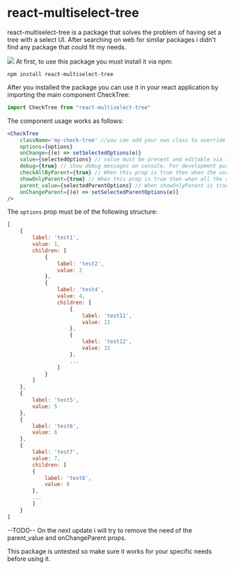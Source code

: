 ﻿# react-multiselect-tree

 react-multiselect-tree is a package that solves the problem of having set a tree with a select UI. After searching on web for similar packages i didn't find any package that could fit my needs.

![](https://github.com/fkoustoulas/react-multiselect-tree/blob/main/src/CPT2312031739-522x540.gif)
 At first, to use this package you must install it via npm:

 ```
 npm install react-multiselect-tree
 ```

 After you installed the package you can use it in your react application by importing the main component CheckTree:

 ```js
 import CheckTree from "react-multiselect-tree"
 ```

The component usage works as follows:

```jsx
<CheckTree 
    className='my-check-tree' //you can add your own class to override default styles
    options={options} 
    onChange={(e) => setSelectedOptions(e)} 
    value={selectedOptions} // value must be present and editable via the onChange event
    debug={true} // show debug messages on console. For development purposes
    checkAllByParent={true} // When this prop is true then when the user checks the parent choice all the child choices are also get checked
    showOnlyParent={true} // When this prop is true then when all the children are checked the parent gets checked also and in the chosen list only the parent is showed
    parent_value={selectedParentOptions} // When showOnlyParent is true then you must declare a parent_value that is different from value because only parent choices are saved
    onChangeParent={(e) => setSelectedParentOptions(e)}
/>
```

The ```options``` prop must be of the following structure:

```js
[
    {
        label: 'test1',
        value: 1,
        children: [
            {
                label: 'test2',
                value: 2
            },
            {
                label: 'test4',
                value: 4,
                children: [
                    {
                        label: 'test11',
                        value: 11
                    },
                    {
                        label: 'test12',
                        value: 12
                    },
                    ...
                ]
            }
        ]
    },
    {
        label: 'test5',
        value: 5
    },
    {
        label: 'test6',
        value: 6
    },
    {
        label: 'test7',
        value: 7,
        children: [
        {
            label: 'test8',
            value: 8
        },
        ...
        ]
    }
]
```

--TODO--
On the next update i will try to remove the need of the parent_value and onChangeParent props.

This package is untested so make sure it works for your specific needs before using it.